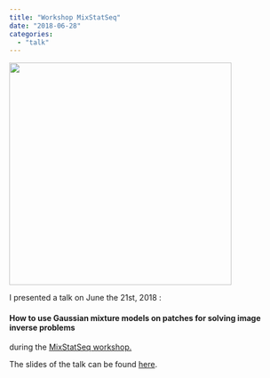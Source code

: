 ```yaml
---
title: "Workshop MixStatSeq"
date: "2018-06-28"
categories: 
  - "talk"
---
```


<img src="{{ site.baseurl }}/images/1.png" style="width: 400px;"/>

I presented a talk on June the 21st, 2018 :

#### How to use Gaussian mixture models on patches for solving image inverse problems

during the [MixStatSeq workshop.](https://indico.math.cnrs.fr/event/2895/other-view)

The slides of the talk can be found [here](https://houdard.wp.imt.fr/files/2018/06/presentation-1.pdf).
